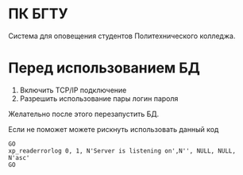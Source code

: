 # ПК БГТУ
Система для оповещения студентов Политехнического колледжа.
# Перед использованием БД

1. Включить TCP/IP подключение
2. Разрешить использование пары логин пароля

Желательно после этого перезапустить БД.


Если не поможет можете рискнуть использовать данный код
```USE master
GO
xp_readerrorlog 0, 1, N'Server is listening on',N'', NULL, NULL, N'asc'
GO
```